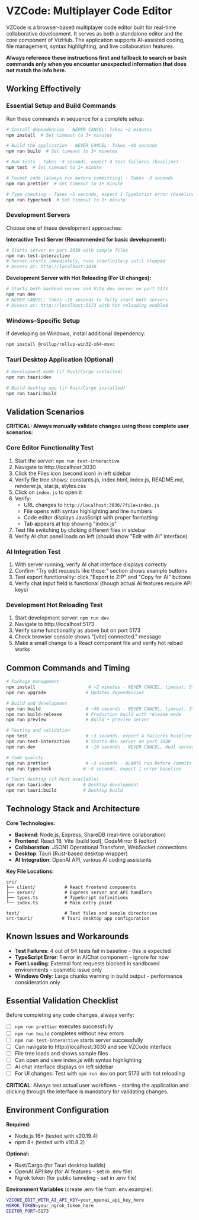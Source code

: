 # VZCode: Multiplayer Code Editor

VZCode is a browser-based multiplayer code editor built for real-time collaborative development. It serves as both a standalone editor and the core component of VizHub. The application supports AI-assisted coding, file management, syntax highlighting, and live collaboration features.

**Always reference these instructions first and fallback to search or bash commands only when you encounter unexpected information that does not match the info here.**

## Working Effectively

### Essential Setup and Build Commands

Run these commands in sequence for a complete setup:

```bash
# Install dependencies - NEVER CANCEL: Takes ~2 minutes
npm install  # Set timeout to 5+ minutes

# Build the application - NEVER CANCEL: Takes ~40 seconds
npm run build  # Set timeout to 3+ minutes

# Run tests - Takes ~3 seconds, expect 4 test failures (baseline)
npm test  # Set timeout to 1+ minute

# Format code (always run before committing) - Takes ~3 seconds
npm run prettier  # Set timeout to 1+ minute

# Type checking - Takes ~5 seconds, expect 1 TypeScript error (baseline)
npm run typecheck  # Set timeout to 1+ minute
```

### Development Servers

Choose one of these development approaches:

**Interactive Test Server (Recommended for basic development):**

```bash
# Starts server on port 3030 with sample files
npm run test-interactive
# Server starts immediately, runs indefinitely until stopped
# Access at: http://localhost:3030
```

**Development Server with Hot Reloading (For UI changes):**

```bash
# Starts both backend server and Vite dev server on port 5173
npm run dev
# NEVER CANCEL: Takes ~10 seconds to fully start both servers
# Access at: http://localhost:5173 with hot reloading enabled
```

### Windows-Specific Setup

If developing on Windows, install additional dependency:

```bash
npm install @rollup/rollup-win32-x64-msvc
```

### Tauri Desktop Application (Optional)

```bash
# Development mode (if Rust/Cargo installed)
npm run tauri:dev

# Build desktop app (if Rust/Cargo installed)
npm run tauri:build
```

## Validation Scenarios

**CRITICAL: Always manually validate changes using these complete user scenarios:**

### Core Editor Functionality Test

1. Start the server: `npm run test-interactive`
2. Navigate to http://localhost:3030
3. Click the Files icon (second icon) in left sidebar
4. Verify file tree shows: constants.js, index.html, index.js, README.md, renderer.js, star.js, styles.css
5. Click on `index.js` to open it
6. Verify:
   - URL changes to `http://localhost:3030/?file=index.js`
   - File opens with syntax highlighting and line numbers
   - Code editor displays JavaScript with proper formatting
   - Tab appears at top showing "index.js"
7. Test file switching by clicking different files in sidebar
8. Verify AI chat panel loads on left (should show "Edit with AI" interface)

### AI Integration Test

1. With server running, verify AI chat interface displays correctly
2. Confirm "Try edit requests like these:" section shows example buttons
3. Test export functionality: click "Export to ZIP" and "Copy for AI" buttons
4. Verify chat input field is functional (though actual AI features require API keys)

### Development Hot Reloading Test

1. Start development server: `npm run dev`
2. Navigate to http://localhost:5173
3. Verify same functionality as above but on port 5173
4. Check browser console shows "[vite] connected." message
5. Make a small change to a React component file and verify hot reload works

## Common Commands and Timing

```bash
# Package management
npm install                    # ~2 minutes - NEVER CANCEL, timeout: 5+ min
npm run upgrade               # Updates dependencies

# Build and development
npm run build                 # ~40 seconds - NEVER CANCEL, timeout: 3+ min
npm run build-release         # Production build with release mode
npm run preview               # Build + preview server

# Testing and validation
npm test                      # ~3 seconds, expect 4 failures baseline
npm run test-interactive      # Starts dev server on port 3030
npm run dev                   # ~10 seconds - NEVER CANCEL, dual server startup

# Code quality
npm run prettier              # ~3 seconds - ALWAYS run before commits
npm run typecheck            # ~5 seconds, expect 1 error baseline

# Tauri desktop (if Rust available)
npm run tauri:dev            # Desktop development
npm run tauri:build          # Desktop build
```

## Technology Stack and Architecture

**Core Technologies:**

- **Backend**: Node.js, Express, ShareDB (real-time collaboration)
- **Frontend**: React 18, Vite (build tool), CodeMirror 6 (editor)
- **Collaboration**: JSON1 Operational Transform, WebSocket connections
- **Desktop**: Tauri (Rust-based desktop wrapper)
- **AI Integration**: OpenAI API, various AI coding assistants

**Key File Locations:**

```
src/
├── client/           # React frontend components
├── server/           # Express server and API handlers
├── types.ts          # TypeScript definitions
└── index.ts          # Main entry point

test/                 # Test files and sample directories
src-tauri/           # Tauri desktop app configuration
```

## Known Issues and Workarounds

- **Test Failures**: 4 out of 94 tests fail in baseline - this is expected
- **TypeScript Error**: 1 error in AIChat component - ignore for now
- **Font Loading**: External font requests blocked in sandboxed environments - cosmetic issue only
- **Windows Only**: Large chunks warning in build output - performance consideration only

## Essential Validation Checklist

Before completing any code changes, always verify:

- [ ] `npm run prettier` executes successfully
- [ ] `npm run build` completes without new errors
- [ ] `npm run test-interactive` starts server successfully
- [ ] Can navigate to http://localhost:3030 and see VZCode interface
- [ ] File tree loads and shows sample files
- [ ] Can open and view index.js with syntax highlighting
- [ ] AI chat interface displays on left sidebar
- [ ] For UI changes: Test with `npm run dev` on port 5173 with hot reloading

**CRITICAL**: Always test actual user workflows - starting the application and clicking through the interface is mandatory for validating changes.

## Environment Configuration

**Required:**

- Node.js 16+ (tested with v20.19.4)
- npm 8+ (tested with v10.8.2)

**Optional:**

- Rust/Cargo (for Tauri desktop builds)
- OpenAI API key (for AI features - set in .env file)
- Ngrok token (for public tunneling - set in .env file)

**Environment Variables** (create .env file from .env.example):

```bash
VZCODE_EDIT_WITH_AI_API_KEY=your_openai_api_key_here
NGROK_TOKEN=your_ngrok_token_here
EDITOR_PORT=5173
```
